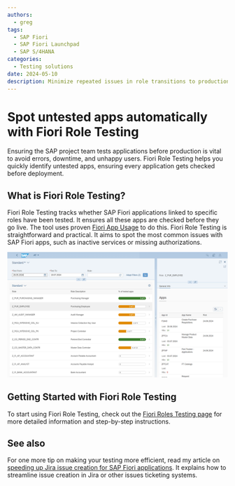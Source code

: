 ```yaml
---
authors:
  - greg
tags:
  - SAP Fiori
  - SAP Fiori Launchpad
  - SAP S/4HANA
categories:
  - Testing solutions
date: 2024-05-10
description: Minimize repeated issues in role transitions to production system.
---
```


# Spot untested apps automatically with Fiori Role Testing

Ensuring the SAP project team tests applications before production is vital to avoid errors, downtime, and unhappy users. Fiori Role Testing helps you quickly identify untested apps, ensuring every application gets checked before deployment.

<!-- more -->

## What is Fiori Role Testing?


Fiori Role Testing tracks whether SAP Fiori applications linked to specific roles have been tested. It ensures all these apps are checked before they go live. The tool uses proven [Fiori App Usage](https://fioriappsusage.org) to do this. Fiori Role Testing is straightforward and practical. It aims to spot the most common issues with SAP Fiori apps, such as inactive services or missing authorizations.

[![Fiori Role Testing](R0008/frt.png)](R0008/frt.png)

## Getting Started with Fiori Role Testing

To start using Fiori Role Testing, check out the [Fiori Roles Testing page](http://fioriroletesting.com) for more detailed information and step-by-step instructions.

## See also 

For one more tip on making your testing more efficient, read my article on [speeding up Jira issue creation for SAP Fiori applications](0001-jira-integration.md). It explains how to streamline issue creation in Jira or other issues ticketing systems.